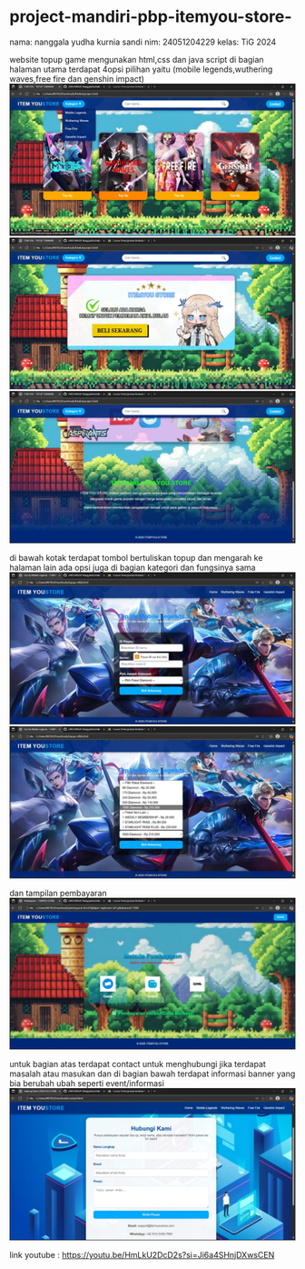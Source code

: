 # project-mandiri-pbp-itemyou-store-

nama: nanggala yudha kurnia sandi
nim: 24051204229
kelas: TiG 2024


website topup game mengunakan html,css dan java script
di bagian halaman utama terdapat 4opsi pilihan
yaitu (mobile legends,wuthering waves,free fire dan genshin impact)
![Tampilan Website](png1.jpg)
![Tampilan Website](png2.jpg)
![Tampilan Website](png3.jpg)


di bawah kotak terdapat tombol bertuliskan topup dan mengarah ke halaman lain
ada opsi juga di bagian kategori dan fungsinya sama
![Tampilan Website](png4.jpg)
![Tampilan Website](png5.jpg)

dan tampilan pembayaran
![Tampilan Website](png6.jpg)


untuk bagian atas terdapat contact untuk menghubungi jika terdapat masalah atau masukan
dan di bagian bawah terdapat informasi banner yang bia berubah ubah seperti event/informasi
![Tampilan Website](png7.jpg)


link youtube
: https://youtu.be/HmLkU2DcD2s?si=Ji6a4SHnjDXwsCEN
